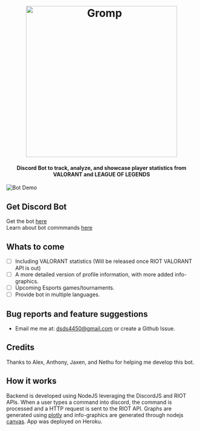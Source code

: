 <h1 align="center">
  <br>
  <a href="http://www.gromp.xyz"><img src="https://github.com/Dhruv-m-Shah/League-of-Legends-Discord-Bot/blob/master/readmeImages/gromp_name.png" alt="Gromp" width="400"></a>

</h1>
<h4 align="center">Discord Bot to track, analyze, and showcase player statistics from VALORANT and LEAGUE OF LEGENDS </h4>

![Bot Demo](https://github.com/Dhruv-m-Shah/League-of-Legends-Discord-Bot/blob/master/readmeImages/2020-06-24-23-55-17_Trim-_online-video-cutter.com_-_1_.gif)

## Get Discord Bot
Get the bot [here](https://discord.com/oauth2/authorize?client_id=704888702585012345&permissions=0&scope=bot) <br>
Learn about bot commmands [here](http://www.gromp.xyz/Documentation/start.html)


## Whats to come
- [ ] Including VALORANT statistics (Will be released once RIOT VALORANT API is out)
- [ ] A more detailed version of profile information, with more added info-graphics.
- [ ] Upcoming Esports games/tournaments.
- [ ] Provide bot in multiple languages.

## Bug reports and feature suggestions
- Email me me at: dsds4450@gmail.com or create a Github Issue.

## Credits
Thanks to Alex, Anthony, Jaxen, and Nethu for helping me develop this bot.

## How it works
Backend is developed using NodeJS leveraging the DiscordJS and RIOT APIs. When a user types a command into discord, the command is processed and a HTTP request is sent to the RIOT API. Graphs are generated using [plotly](https://plotly.com/nodejs/) and info-graphics are generated through nodejs [canvas](https://www.npmjs.com/package/canvas). App was deployed on Heroku.


